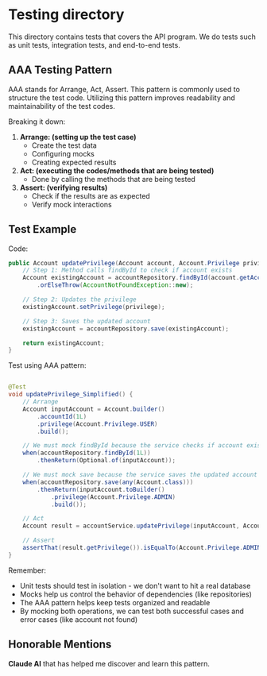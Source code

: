 # Testing directory

This directory contains tests that covers the API program.
We do tests such as unit tests, integration tests, and end-to-end tests.

## AAA Testing Pattern

AAA stands for Arrange, Act, Assert.
This pattern is commonly used to structure the test code.
Utilizing this pattern improves readability and maintainability of the test codes.

Breaking it down:

1. **Arrange: (setting up the test case)**
    - Create the test data
    - Configuring mocks
    - Creating expected results
2. **Act: (executing the codes/methods that are being tested)**
    - Done by calling the methods that are being tested
3. **Assert: (verifying results)**
    - Check if the results are as expected
    - Verify mock interactions

## Test Example

Code:

```java
public Account updatePrivilege(Account account, Account.Privilege privilege) {
	// Step 1: Method calls findById to check if account exists
	Account existingAccount = accountRepository.findById(account.getAccountId())
		.orElseThrow(AccountNotFoundException::new);

	// Step 2: Updates the privilege
	existingAccount.setPrivilege(privilege);

	// Step 3: Saves the updated account
	existingAccount = accountRepository.save(existingAccount);

	return existingAccount;
}
```

Test using AAA pattern:

```java

@Test
void updatePrivilege_Simplified() {
	// Arrange
	Account inputAccount = Account.builder()
		.accountId(1L)
		.privilege(Account.Privilege.USER)
		.build();

	// We must mock findById because the service checks if account exists
	when(accountRepository.findById(1L))
		.thenReturn(Optional.of(inputAccount));

	// We must mock save because the service saves the updated account
	when(accountRepository.save(any(Account.class)))
		.thenReturn(inputAccount.toBuilder()
			.privilege(Account.Privilege.ADMIN)
			.build());

	// Act
	Account result = accountService.updatePrivilege(inputAccount, Account.Privilege.ADMIN);

	// Assert
	assertThat(result.getPrivilege()).isEqualTo(Account.Privilege.ADMIN);
}
```

Remember:

- Unit tests should test in isolation - we don't want to hit a real database
- Mocks help us control the behavior of dependencies (like repositories)
- The AAA pattern helps keep tests organized and readable
- By mocking both operations, we can test both successful cases and error cases (like account not found)

## Honorable Mentions

**Claude AI** that has helped me discover and learn this pattern.